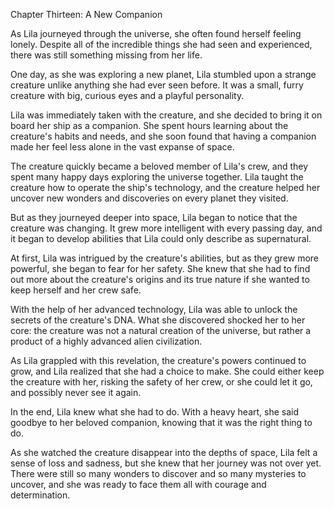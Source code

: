 Chapter Thirteen: A New Companion

As Lila journeyed through the universe, she often found herself feeling lonely. Despite all of the incredible things she had seen and experienced, there was still something missing from her life.

One day, as she was exploring a new planet, Lila stumbled upon a strange creature unlike anything she had ever seen before. It was a small, furry creature with big, curious eyes and a playful personality.

Lila was immediately taken with the creature, and she decided to bring it on board her ship as a companion. She spent hours learning about the creature's habits and needs, and she soon found that having a companion made her feel less alone in the vast expanse of space.

The creature quickly became a beloved member of Lila's crew, and they spent many happy days exploring the universe together. Lila taught the creature how to operate the ship's technology, and the creature helped her uncover new wonders and discoveries on every planet they visited.

But as they journeyed deeper into space, Lila began to notice that the creature was changing. It grew more intelligent with every passing day, and it began to develop abilities that Lila could only describe as supernatural.

At first, Lila was intrigued by the creature's abilities, but as they grew more powerful, she began to fear for her safety. She knew that she had to find out more about the creature's origins and its true nature if she wanted to keep herself and her crew safe.

With the help of her advanced technology, Lila was able to unlock the secrets of the creature's DNA. What she discovered shocked her to her core: the creature was not a natural creation of the universe, but rather a product of a highly advanced alien civilization.

As Lila grappled with this revelation, the creature's powers continued to grow, and Lila realized that she had a choice to make. She could either keep the creature with her, risking the safety of her crew, or she could let it go, and possibly never see it again.

In the end, Lila knew what she had to do. With a heavy heart, she said goodbye to her beloved companion, knowing that it was the right thing to do.

As she watched the creature disappear into the depths of space, Lila felt a sense of loss and sadness, but she knew that her journey was not over yet. There were still so many wonders to discover and so many mysteries to uncover, and she was ready to face them all with courage and determination.

